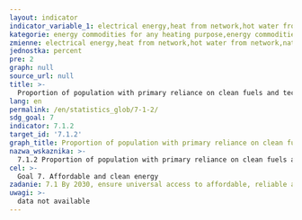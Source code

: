 ```yaml
---
layout: indicator
indicator_variable_1: electrical energy,heat from network,hot water from network,natural gas,liquified gas (propane and butane),heating oil,solar energy,heat pump,electrical energy_,heat from network_,hot water from network_,natural gas_,liquified gas (propane and butane)_,heating oil_,solar energy_,heat pump_
kategorie: energy commodities for any heating purpose,energy commodities for cooking
zmienne: electrical energy,heat from network,hot water from network,natural gas,liquified gas (propane and butane),heating oil,solar energy,heat pump;electrical energy,heat from network,hot water from network,natural gas,liquified gas (propane and butane),heating oil,solar energy,heat pump
jednostka: percent
pre: 2
graph: null
source_url: null
title: >-
  Proportion of population with primary reliance on clean fuels and technology
lang: en
permalink: /en/statistics_glob/7-1-2/
sdg_goal: 7
indicator: 7.1.2
target_id: '7.1.2'
graph_title: Proportion of population with primary reliance on clean fuels and technology
nazwa_wskaznika: >-
  7.1.2 Proportion of population with primary reliance on clean fuels and technology
cel: >-
  Goal 7. Affordable and clean energy
zadanie: 7.1 By 2030, ensure universal access to affordable, reliable and modern energy services
uwagi: >-
  data not available
---
```

